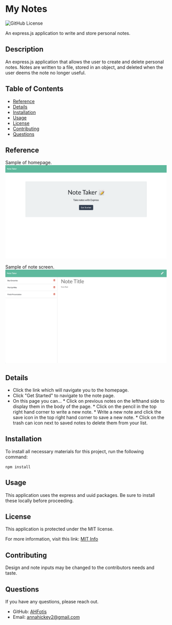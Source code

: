 # My Notes

![GitHub License](https://img.shields.io/badge/License-MIT-blue.svg)

An express.js application to write and store personal notes.

## Description

An express.js application that allows the user to create and delete personal notes. Notes are written to a file, stored in an object, and deleted when the user deems the note no longer useful.

## Table of Contents

* [Reference](#reference)
* [Details](#details)
* [Installation](#installation)
* [Usage](#usage)
* [License](#license)
* [Contributing](#contributing)
* [Questions](#questions)
  
## Reference

  Sample of homepage.
 ![SampleTeam](Develop/Reference/NoteTakerHome.png)

  Sample of note screen.
  ![Terminal Shot](Develop/Reference/NoteTakerPage.png)


## Details
  * Click the link which will navigate you to the homepage. 
  * Click "Get Started" to navigate to the note page.
  * On this page you can...
        * Click on previous notes on the lefthand side to display them in the body of the page. 
        * Click on the pencil in the top right hand corner to write a new note.
        * Write a new note and click the save icon in the top right hand corner to save a new note.
        * Click on the trash can icon next to saved notes to delete them from your list.

## Installation

To install all necessary materials for this project, run the following command:

```
npm install
```

## Usage

This application uses the express and uuid packages. Be sure to install these locally before proceeding.

## License

This application is protected under the MIT license.

For more information, visit this link: [MIT Info](https://opensource.org/licenses/MIT)

## Contributing
Design and note inputs may be changed to the contributors needs and taste.

## Questions

If you have any questions, please reach out.
* GitHub: [AHFotis](https://github.com/AHFotis)
* Email: annahickey2@gmail.com

